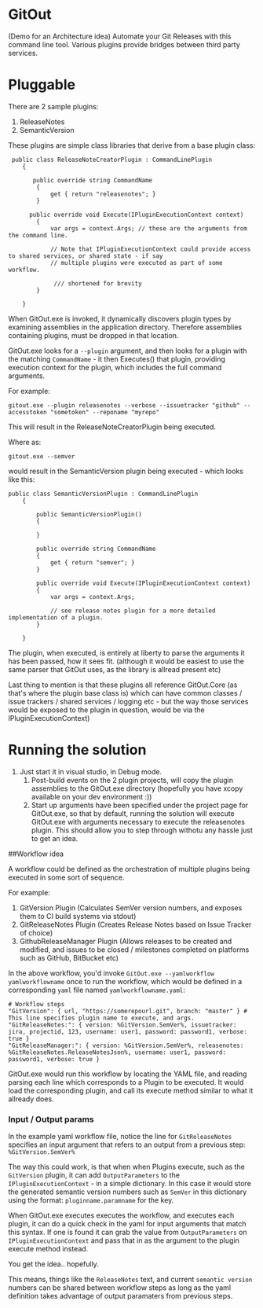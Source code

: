 # GitOut
(Demo for an Architecture idea)
Automate your Git Releases with this command line tool. Various plugins provide bridges between third party services.

# Pluggable

There are 2 sample plugins:

1. ReleaseNotes
2. SemanticVersion


These plugins are simple class libraries that derive from a base plugin class:

```
 public class ReleaseNoteCreatorPlugin : CommandLinePlugin
    {
    
       public override string CommandName
        {
            get { return "releasenotes"; }
        }
        
      public override void Execute(IPluginExecutionContext context)
        {
            var args = context.Args; // these are the arguments from the command line.

            // Note that IPluginExecutionContext could provide access to shared services, or shared state - if say
            // multiple plugins were executed as part of some workflow. 
        
             /// shortened for brevity
        }
   
    }
```

When GitOut.exe is invoked, it dynamically discovers plugin types by examining assemblies in the application directory. 
Therefore assemblies containing plugins, must be dropped in that location. 

GitOut.exe looks for a `--plugin` argument, and then looks for a plugin with the matching `CommandName` - it then Executes() that plugin, providing execution context for the plugin, which includes the full command arguments.

For example:

```
gitout.exe --plugin releasenotes --verbose --issuetracker "github" --accesstoken "sometoken" --reponame "myrepo"
```

This will result in the ReleaseNoteCreatorPlugin being executed.

Where as:

```
gitout.exe --semver
```

would result in the SemanticVersion plugin being executed - which looks like this:

```
public class SemanticVersionPlugin : CommandLinePlugin
    {

        public SemanticVersionPlugin()
        {

        }

        public override string CommandName
        {
            get { return "semver"; }
        }

        public override void Execute(IPluginExecutionContext context)
        {
            var args = context.Args;

            // see release notes plugin for a more detailed implementation of a plugin.
        }

    }

```

The plugin, when executed, is entirely at liberty to parse the arguments it has been passed, how it sees fit. (although it would be easiest to use the same parser that GitOut uses, as the library is allread present etc)

Last thing to mention is that these plugins all reference GitOut.Core (as that's where the plugin base class is) which can have common classes / issue trackers / shared services / logging etc - but the way those services would be exposed to the plugin in question, would be via the IPluginExecutionContext)


# Running the solution
1. Just start it in visual studio, in Debug mode.
    1. Post-build events on the 2 plugin projects, will copy the plugin assemblies to the GitOut.exe directory (hopefully you have xcopy available on your dev environment :))
    2. Start up arguments have been specified under the project page for GitOut.exe, so that by default, running the solution will execute GitOut.exe with arguments necessary to execute the releasenotes plugin. This should allow you to step through withotu any hassle just to get an idea.

##Workflow idea

A workflow could be defined as the orchestration of multiple plugins being executed in some sort of sequence.

For example:

1. GitVersion Plugin (Calculates SemVer version numbers, and exposes them to CI build systems via stdout)
2. GitReleaseNotes Plugin (Creates Release Notes based on Issue Tracker of choice)
3. GithubReleaseManager Plugin (Allows releases to be created and modified, and issues to be closed / milestones completed on platforms such as GitHub, BitBucket etc) 

In the above workflow, you'd invoke `GitOut.exe --yamlworkflow yamlworkflowname` once to run the workflow, which would be defined in a corresponding `yaml` file named `yamlworkflowname.yaml`:

```
# Workflow steps
"GitVersion": { url, "https://somerepourl.git", branch: "master" } # This line specifies plugin name to execute, and args.
"GitReleaseNotes:": { version: %GitVersion.SemVer%, issuetracker: jira, projectid, 123, username: user1, password: password1, verbose: true }
"GitReleaseManager:": { version: %GitVersion.SemVer%, releasenotes: %GitReleaseNotes.ReleaseNotesJson%, username: user1, password: password1, verbose: true }
```

GitOut.exe would run this workflow by locating the YAML file, and reading parsing each line which corresponds to a Plugin to be executed. It would load the corresponding plugin, and call its execute method similar to what it allready does.

### Input / Output params

In the example yaml workflow file, notice the line for `GitReleaseNotes` specifies an input argument that refers to an output from a previous step: `%GitVersion.SemVer%`

The way this could work, is that when when Plugins execute, such as the `GitVersion` plugin, it can add `OutputParameters` to the `IPluginExecutionContext` - in a simple dictionary. In this case it would store the generated semantic version numbers such as `SemVer` in this dictionary using the format: `pluginname.paramname` for the key.

When GitOut.exe executes executes the workflow, and executes each plugin, it can do a quick check in the yaml for input arguments that match this syntax. If one is found it can grab the value from `OutputParameters` on `IPluginExecutionContext` and pass that in as the argument to the plugin execute method instead.  

You get the idea.. hopefully.

This means, things like the `ReleaseNotes` text, and current `semantic version` numbers can be shared between workflow steps as long as the yaml definition takes advantage of output paramaters from previous steps.
